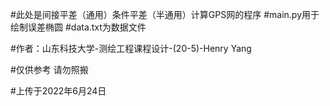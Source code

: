 #此处是间接平差（通用）条件平差（半通用）计算GPS网的程序
#main.py用于绘制误差椭圆
#data.txt为数据文件

#作者：山东科技大学-测绘工程课程设计-(20-5)-Henry Yang



#仅供参考 请勿照搬



#上传于2022年6月24日
